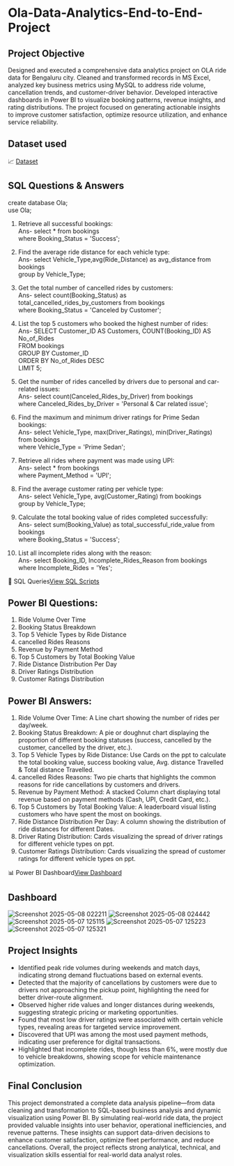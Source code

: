 # Ola-Data-Analytics-End-to-End-Project
## Project Objective
Designed and executed a comprehensive data analytics project on OLA ride data for Bengaluru city. Cleaned and transformed records in MS Excel, analyzed key business metrics using MySQL to address ride volume, cancellation trends, and customer-driver behavior. Developed interactive dashboards in Power BI to visualize booking patterns, revenue insights, and rating distributions. The project focused on generating actionable insights to improve customer satisfaction, optimize resource utilization, and enhance service reliability.

## Dataset used
📈 <a href="https://github.com/Koushik-2k25/Ola-Data-Analytics-Project/blob/main/Ola_Rides_Bookings_Dataset.xlsx">Dataset</a>

## SQL Questions & Answers
create database Ola; <br>
use Ola;

1. Retrieve all successful bookings: <br>
Ans- select * from bookings <br>
where Booking_Status = 'Success';

2. Find the average ride distance for each vehicle type:<br>
Ans- select Vehicle_Type,avg(Ride_Distance) as avg_distance from bookings<br>
group by Vehicle_Type;


3. Get the total number of cancelled rides by customers:<br>
Ans- select count(Booking_Status) as total_cancelled_rides_by_customers from bookings<br>
where Booking_Status = 'Canceled by Customer';

4. List the top 5 customers who booked the highest number of rides:<br>
Ans- SELECT Customer_ID AS Customers, COUNT(Booking_ID) AS No_of_Rides<br>
FROM bookings<br>
GROUP BY Customer_ID<br>
ORDER BY No_of_Rides DESC<br>
LIMIT 5;

5. Get the number of rides cancelled by drivers due to personal and car-related issues:<br>
Ans- select count(Canceled_Rides_by_Driver) from bookings<br>
where Canceled_Rides_by_Driver = 'Personal & Car related issue';

6. Find the maximum and minimum driver ratings for Prime Sedan bookings:<br>
Ans- select Vehicle_Type, max(Driver_Ratings), min(Driver_Ratings) from bookings<br>
where Vehicle_Type = 'Prime Sedan'; 

7. Retrieve all rides where payment was made using UPI:<br>
Ans- select * from bookings<br>
where Payment_Method = 'UPI';

8. Find the average customer rating per vehicle type:<br>
Ans- select Vehicle_Type, avg(Customer_Rating) from bookings<br>
group by Vehicle_Type;

9. Calculate the total booking value of rides completed successfully:<br>
Ans- select sum(Booking_Value) as total_successful_ride_value from bookings<br>
where Booking_Status = 'Success';

10. List all incomplete rides along with the reason:<br>
Ans- select Booking_ID, Incomplete_Rides_Reason from bookings <br>
where Incomplete_Rides = 'Yes';

🧮 SQL Queries<a href="https://github.com/Koushik-2k25/Ola-Data-Analytics-Project/blob/main/Ola%20Rides%20Sql%20Projects.sql">View SQL Scripts</a>

## Power BI Questions:
1. Ride Volume Over Time
2. Booking Status Breakdown
3. Top 5 Vehicle Types by Ride Distance
4. cancelled Rides Reasons
5. Revenue by Payment Method
6. Top 5 Customers by Total Booking Value
7. Ride Distance Distribution Per Day
8. Driver Ratings Distribution
9. Customer Ratings Distribution
    
## Power BI Answers:
1. Ride Volume Over Time: A Line chart showing the number of rides per day/week.
2. Booking Status Breakdown: A pie or doughnut chart displaying the proportion of different
booking statuses (success, cancelled by the customer, cancelled by the driver, etc.).
3. Top 5 Vehicle Types by Ride Distance: Use Cards on the ppt to calculate the total
booking value, success booking value, Avg. distance Travelled & Total distance Travelled.
4. cancelled Rides Reasons: Two pie charts that highlights the common reasons for ride
cancellations by customers and drivers.
5. Revenue by Payment Method: A stacked Column chart displaying total revenue based on
payment methods (Cash, UPI, Credit Card, etc.).
6. Top 5 Customers by Total Booking Value: A leaderboard visual listing customers who have
spent the most on bookings.
7. Ride Distance Distribution Per Day: A column showing the distribution of
ride distances for different Dates.
8. Driver Rating Distribution: Cards visualizing the spread of driver ratings for different
vehicle types on ppt.
9. Customer Ratings Distribution: Cards visualizing the spread of customer ratings for different
vehicle types on ppt.

📊 Power BI Dashboard<a href="https://github.com/Koushik-2k25/Ola-Data-Analytics-Project/blob/main/Ola%20Rides%20%E2%80%93%20Power%20BI%20Visualization.pbix">View Dashboard</a>

## Dashboard
![Screenshot 2025-05-08 022211](https://github.com/user-attachments/assets/e333a9af-787f-4567-ab63-f29ab3a03329)
![Screenshot 2025-05-08 024442](https://github.com/user-attachments/assets/bdd75190-3a4c-49ed-8423-ded3c866eb09)
![Screenshot 2025-05-07 125115](https://github.com/user-attachments/assets/f6535d44-144e-466f-b5f5-3e126027310d)
![Screenshot 2025-05-07 125223](https://github.com/user-attachments/assets/f43283cb-776e-467a-a00c-2250247858b0)
![Screenshot 2025-05-07 125321](https://github.com/user-attachments/assets/7a6328b3-4dff-477f-81d4-17f846dfb837)

## Project Insights
- Identified peak ride volumes during weekends and match days, indicating strong demand fluctuations based on external events.
- Detected that the majority of cancellations by customers were due to drivers not approaching the pickup point, highlighting the need for better driver-route alignment.
- Observed higher ride values and longer distances during weekends, suggesting strategic pricing or marketing opportunities.
- Found that most low driver ratings were associated with certain vehicle types, revealing areas for targeted service improvement.
- Discovered that UPI was among the most used payment methods, indicating user preference for digital transactions.
- Highlighted that incomplete rides, though less than 6%, were mostly due to vehicle breakdowns, showing scope for vehicle maintenance optimization.

## Final Conclusion
This project demonstrated a complete data analysis pipeline—from data cleaning and transformation to SQL-based business analysis and dynamic visualization using Power BI. By simulating real-world ride data, the project provided valuable insights into user behavior, operational inefficiencies, and revenue patterns. These insights can support data-driven decisions to enhance customer satisfaction, optimize fleet performance, and reduce cancellations. Overall, the project reflects strong analytical, technical, and visualization skills essential for real-world data analyst roles.
